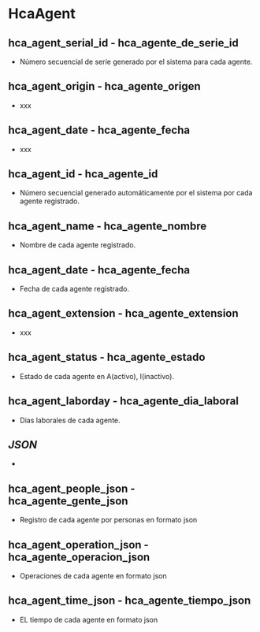 # HcaAgent

## hca_agent_serial_id - hca_agente_de_serie_id
* Número secuencial de serie generado por el sistema para cada agente. 

## hca_agent_origin - hca_agente_origen
* xxx

## hca_agent_date - hca_agente_fecha
* xxx

## hca_agent_id - hca_agente_id
* Número secuencial generado automáticamente por el sistema por cada agente registrado. 

## hca_agent_name - hca_agente_nombre
* Nombre de cada agente registrado.

## hca_agent_date - hca_agente_fecha
* Fecha de cada agente registrado.

## hca_agent_extension - hca_agente_extension
* xxx

## hca_agent_status - hca_agente_estado
* Estado de cada agente en A(activo), I(inactivo).

## hca_agent_laborday - hca_agente_dia_laboral
* Dias laborales de cada agente.

## _JSON_
* 

## hca_agent_people_json - hca_agente_gente_json
* Registro de cada agente por personas en formato json

## hca_agent_operation_json - hca_agente_operacion_json
* Operaciones de cada agente en formato json

## hca_agent_time_json - hca_agente_tiempo_json
* EL tiempo de cada agente en formato json




